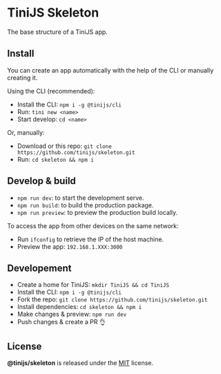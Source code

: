 # TiniJS Skeleton 

The base structure of a TiniJS app.

## Install

You can create an app automatically with the help of the CLI or manually creating it.

Using the CLI (recommended):

- Install the CLI: `npm i -g @tinijs/cli`
- Run: `tini new <name>`
- Start develop: `cd <name>`

Or, manually:

- Download or this repo: `git clone https://github.com/tinijs/skeleton.git`
- Run: `cd skeleton && npm i`

## Develop & build

- `npm run dev`: to start the development serve.
- `npm run build`: to build the production package.
- `npm run preview`: to preview the production build locally.

To access the app from other devices on the same network:

- Run `ifconfig` to retrieve the IP of the host machine.
- Preview the app: `192.168.1.XXX:3000`

## Developement

- Create a home for TiniJS: `mkdir TiniJS && cd TiniJS`
- Install the CLI: `npm i -g @tinijs/cli`
- Fork the repo: `git clone https://github.com/tinijs/skeleton.git`
- Install dependencies: `cd skeleton && npm i`
- Make changes & preview: `npm run dev`
- Push changes & create a PR 👌

## License

**@tinijs/skeleton** is released under the [MIT](https://github.com/tinijs/skeleton/blob/master/LICENSE) license.
